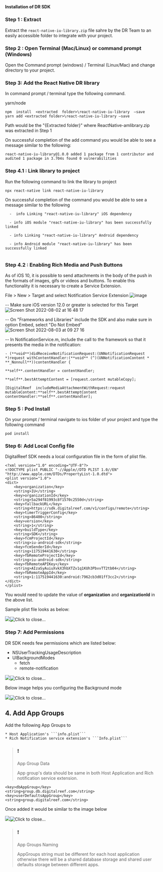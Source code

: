 ## 

**Installation of DR SDK**

[](https://developers.digitalreef.com/docs/integration-of-dr-ios-react-native-sdk#installation-of-dr-sdk)

### Step 1 : Extract

[](https://developers.digitalreef.com/docs/integration-of-dr-ios-react-native-sdk#step-1--extract)

Extract the  `react-native-iu-library.zip`  file sahre by the DR Team to an easily accessible folder to integrate with your project.

### Step 2 : Open Terminal (Mac/Linux) or command prompt (Windows)

[](https://developers.digitalreef.com/docs/integration-of-dr-ios-react-native-sdk#step-2--open-terminal-maclinux-or-command-prompt-windows)

Open the Command prompt (windows) / Terminal (Linux/Mac) and change directory to your project.

### Step 3: Add the React Native DR library

[](https://developers.digitalreef.com/docs/integration-of-dr-ios-react-native-sdk#step-3-add-the-react-native-dr-library)

In command prompt / terminal type the following command.

yarn/node

```
npm  install  <extracted  folder>\react-native-iu-library  –save
yarn add <extracted folder>\react-native-iu-library –save
```

Path would be the "{Extracted folder}" where ReactNative-amlibrary.zip was extracted in Step 1

On successful completion of the add command you would be able to see a message similar to the following:

```
react-native-iu-library@1.0.0 added 1 package from 1 contributor and audited 1 package in 3.704s found 0 vulnerabilities

```

### Step 4.1 : Link library to project

[](https://developers.digitalreef.com/docs/integration-of-dr-ios-react-native-sdk#step-4--link-library-to-project)

Run the following command to link the library to project

```
npx react-native link react-native-iu-library 

```

On successful completion of the command you would be able to see a message similar to the following

```
  -  info Linking "react-native-iu-library" iOS dependency 
    
  - info iOS module "react-native-iu-library" has been successfully linked 
    
  - info Linking "react-native-iu-library" Android dependency 
    
  - info Android module "react-native-iu-library" has been successfully linked 


```
 ### Step 4.2 : Enabling Rich Media and Push Buttons

As of iOS 10, it is possible to send attachments in the body of the push in the formats of images, gifs or videos 
and buttons. To enable this functionality it is necessary to create a Service Extension.

 File > New > Target and select Notification Service Extension
 	 ![image](https://user-images.githubusercontent.com/95364508/182460305-a1ee5087-67a5-4525-9d73-c190d4c09a41.png)
	 
-- Make sure iOS version 12.0 or greater is selected for this Target
![Screen Shot 2022-08-02 at 16 48 17](https://user-images.githubusercontent.com/95364508/182460713-1ed26cb3-b8cf-4636-bb9a-5405fcaff6ec.png)

-- On "Frameworks and Libraries" include the SDK and also make sure in option Embed, select "Do Not Embed"
![Screen Shot 2022-08-03 at 09 27 16](https://user-images.githubusercontent.com/95364508/182607426-2a7c3d3d-4317-4856-8293-db55ca6080d8.png)

-- In NotificationService.m, include the call to the framework so that it presents the media in the notification:
   

    - (**void**)didReceiveNotificationRequest:(UNNotificationRequest *)request withContentHandler:(**void** (^)(UNNotificationContent * **_Nonnull**))contentHandler {
    
    **self**.contentHandler = contentHandler;
    
    **self**.bestAttemptContent = [request.content mutableCopy];
    
    [DigitalReef  includeMediaAttachmentWithRequest:request mutableContent:**self**.bestAttemptContent  contentHandler:**self**.contentHandler];

### Step 5 : Pod Install

[](https://developers.digitalreef.com/docs/integration-of-dr-ios-react-native-sdk#step-5--pod-install)

On your prompt / terminal navigate to ios folder of your project and type the following command

```
pod install

```

### Step 6: Add Local Config file

[](https://developers.digitalreef.com/docs/integration-of-dr-ios-react-native-sdk#step-6-add-local-config-file)

DigitalReef SDK needs a local configuration file in the form of plist file.

```
<?xml version="1.0" encoding="UTF-8"?>
<!DOCTYPE plist PUBLIC "-//Apple//DTD PLIST 1.0//EN" "http://www.apple.com/DTDs/PropertyList-1.0.dtd">
<plist version="1.0">
<dict>
    <key>organization</key>
    <string>IU</string>
    <key>organizationId</key>
    <string>5a294f81993c8f1570c2550d</string>
    <key>fallbackURL</key>
    <string>https://sdk.digitalreef.com/v1/configs/remote</string>
    <key>timerTriggerConfig</key>
    <string>86400</string>
    <key>version</key>
    <string>1</string>
    <key>buildType</key>
    <string>SDK</string>
    <key>fcmProjectId</key>
    <string>iu-android-sdk</string>
    <key>fcmSenderId</key>
    <string>117519441630</string>
    <key>fbRemoteProjectId</key>
    <string>iu-android-sdk</string>
    <key>fbRemoteAPIKey</key>
    <string>AIzaSyAuiuXvkX3hbXTZv1q1KUh3PbvvTT2tb04</string>
    <key>fbRemoteAppId</key>
    <string>1:117519441630:android:7962cb3d01ff3cc2</string>
</dict>
</plist>

```

You would need to update the value of  **organization**  and  **organizationId**  in the above list.

Sample plist file looks as below:

![](https://files.readme.io/210c2fa-8ef4d9a-image1.png)![](https://files.readme.io/210c2fa-8ef4d9a-image1.png "Click to close...")

### Step 7: Add Permissions

[](https://developers.digitalreef.com/docs/integration-of-dr-ios-react-native-sdk#step-7-add-permissions)

DR SDK needs few permissions which are listed below:

-   NSUserTrackingUsageDescription
-   UIBackgroundModes
    -   fetch
    -   remote-notification

![](https://files.readme.io/d0cb117-d85c033-image3.png)![](https://files.readme.io/d0cb117-d85c033-image3.png "Click to close...")

Below image helps you configuring the Background mode

![](https://files.readme.io/70f0ef6-11a85f0-image4.gif)![](https://files.readme.io/70f0ef6-11a85f0-image4.gif "Click to close...")

## **4. Add App Groups**

[](https://developers.digitalreef.com/docs/integration-of-dr-ios-react-native-sdk#4-add-app-groups)

Add the following App Groups to

```
* Host Application's ```info.plist```
* Rich Notification service extension's ```Info.plist```

```

> ### ❗
> 
> App Group Data
> 
> App group's data should be same in both Host Application and Rich notification service extension.

```
<key>dbAppGroup</key>
<string>group.db.digitalreef.com</string>
<key>userDefaultsAppGroup</key>
<string>group.digitalreef.com</string>

```

Once added it would be similar to the image below

![](https://files.readme.io/e2c462c-fe2c7cf-image5.png)![](https://files.readme.io/e2c462c-fe2c7cf-image5.png "Click to close...")

> ### ❗
> 
> App Groups Naming
> 
> AppGroups string must be different for each host application otherwise there will be a shared database storage and shared user defaults storage between different apps.